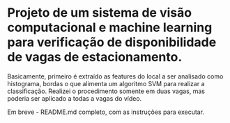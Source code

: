 # Projeto de um sistema de visão computacional e machine learning para verificação de disponibilidade de vagas de estacionamento.



Basicamente, primeiro é extraído as features do local a ser analisado como histograma, bordas o que alimenta um algoritmo SVM para realizar a classificação. Realizei o procedimento somente em duas vagas, mas poderia ser aplicado a todas a vagas do vídeo.


Em breve - README.md completo, com as instruções para executar.

